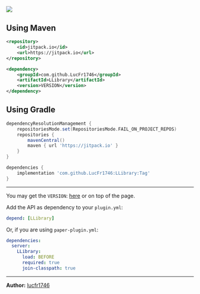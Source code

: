 ## [![](https://jitpack.io/v/LucFr1746/LLibrary.svg)](https://jitpack.io/#LucFr1746/LLibrary)

## Using Maven

```xml
<repository>
    <id>jitpack.io</id>
    <url>https://jitpack.io</url>
</repository>
```

```xml
<dependency>
    <groupId>com.github.LucFr1746</groupId>
    <artifactId>LLibrary</artifactId>
    <version>VERSION</version>
</dependency>
```

## Using Gradle

```groovy
dependencyResolutionManagement {
    repositoriesMode.set(RepositoriesMode.FAIL_ON_PROJECT_REPOS)
    repositories {
        mavenCentral()
        maven { url 'https://jitpack.io' }
    }
}
```

```groovy
dependencies {
    implementation 'com.github.LucFr1746:LLibrary:Tag'
}
```

---

You may get the `VERSION`: [here](https://github.com/LucFr1746/LLibrary/releases) or on top of the page.

Add the API as dependency to your `plugin.yml`:

```yaml
depend: [LLibrary]
```

Or, if you are using `paper-plugin.yml`:

```yaml
dependencies:
  server:
    LLibrary:
      load: BEFORE
      required: true
      join-classpath: true
```

---
**Author:** [lucfr1746](https://github.com/lucfr1746)